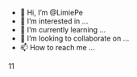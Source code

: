 - 👋 Hi, I’m @LimiePe
- 👀 I’m interested in ...
- 🌱 I’m currently learning ...
- 💞️ I’m looking to collaborate on ...
- 📫 How to reach me ...

<!---
LimiePe/LimiePe is a ✨ special ✨ repository because its `README.md` (this file) appears on your GitHub profile.
You can click the Preview link to take a look at your changes.
--->11
